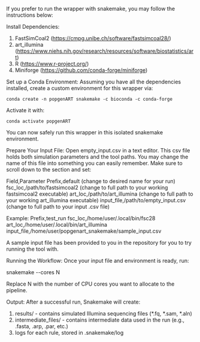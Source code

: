 If you prefer to run the wrapper with snakemake, you may follow the instructions below:

Install Dependencies:
1. FastSimCoal2 (https://cmpg.unibe.ch/software/fastsimcoal28/)
2. art_illumina (https://www.niehs.nih.gov/research/resources/software/biostatistics/art)
3. R (https://www.r-project.org/)
4. Miniforge  (https://github.com/conda-forge/miniforge)


Set up a Conda Environment:
Assuming you have all the dependencies installed, create a custom environment for this wrapper via:

	conda create -n popgenART snakemake -c bioconda -c conda-forge

Activate it with:

	conda activate popgenART

You can now safely run this wrapper in this isolated snakemake environment.

Prepare Your Input File:
Open empty_input.csv in a text editor. This csv file holds both simulation parameters and the tool paths. You may change the name of this file into something you can easily remember. Make sure to scroll down to the <For Snakemake> section and set:

Field,Parameter
Prefix,default (change to desired name for your run)
fsc_loc,/path/to/fastsimcoal2 (change to full path to your working fastsimcoal2 executable)
art_loc,/path/to/art_illumina (change to full path to your working art_illumina executable)
input_file,/path/to/empty_input.csv (change to full path to your input .csv file)

Example:
Prefix,test_run
fsc_loc,/home/user/.local/bin/fsc28
art_loc,/home/user/.local/bin/art_illumina
input_file,/home/user/popgenart_snakemake/sample_input.csv

A sample input file has been provided to you in the repository for you to try running the tool with.

Running the Workflow:
Once your input file and environment is ready, run:

snakemake --cores N

Replace N with the number of CPU cores you want to allocate to the pipeline.


Output:
After a successful run, Snakemake will create:

1. results/ - contains simulated Illumina sequencing files (*.fq, *.sam, *.aln)
2. intermediate_files/ - contains intermediate data used in the run (e.g., .fasta, .arp, .par, etc.)
3. logs for each rule, stored in .snakemake/log
